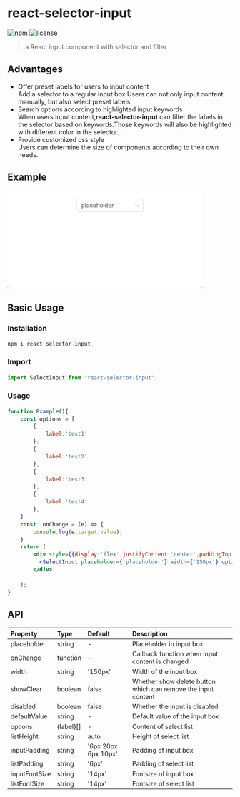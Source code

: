 # react-selector-input
[![npm](https://img.shields.io/badge/npm-v0.1.3-orange)](https://www.npmjs.com/package/react-selector-input)
[![license](https://img.shields.io/badge/license-MIT-blue)](https://github.com/Swelldg/react-selector-input/blob/master/license)
> a React input component with selector and filter

## Advantages
- Offer preset labels for users to input content  
  Add a selector to a regular input box.Users can not only input content manually, but also select preset labels.
- Search options according to highlighted input keywords   
  When users input content,**react-selector-input** can filter the labels in the selector based on keywords.Those keywords will also be highlighted with different color in the selector.
- Provide customized css style  
  Users can determine the size of components according to their own needs.
 
 ## Example
![demo](/demo.gif)

## Basic Usage
### Installation
```
npm i react-selector-input
```
### Import
```jsx
import SelectInput from "react-selector-input";
```
### Usage
```jsx
function Example(){
    const options = [
        {
            label:'test1'
        },
        {
            label:'test2'
        },
        {
            label:'test3'
        },
        {
            label:'test4'
        },
    ]
    const  onChange = (e) => {
        console.log(e.target.value);
    }
    return (
        <div style={{display:'flex',justifyContent:'center',paddingTop:'200px'}}>
          <SelectInput placeholder={'placeholder'} width={'150px'} options={options} onChange={onChange} showClear />
        </div>

    );
}
```
## API
| Property | Type | Default | Description |
| :--- | :--- | :--- | :--- |
| placeholder | string | - | Placeholder in input box |
| onChange | function | - | Callback function when input content is changed |
| width | string | '150px' | Width of the input box |
| showClear | boolean | false | Whether show delete button which can remove the input content  |
| disabled | boolean | false | Whether the input is disabled  |
| defaultValue | string | - | Default value of the input box  |
| options | {label}[] | - | Content of select list |
| listHeight | string | auto | Height of select list |
| inputPadding | string | '6px 20px 6px 10px' | Padding of input box |
| listPadding | string | '6px' | Padding of select list |
| inputFontSize | string | '14px' | Fontsize of input box |
| listFontSize | string | '14px' | Fontsize of select list |
